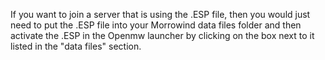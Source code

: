 If you want to join a server that is using the .ESP file, then you would just need to put the .ESP file into your Morrowind data files folder and then activate the .ESP in the Openmw launcher by clicking on the box next to it listed in the "data files" section. 
